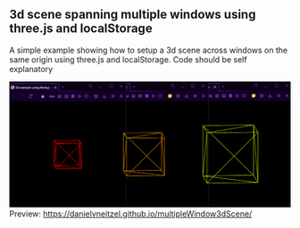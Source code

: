 ## 3d scene spanning multiple windows using three.js and localStorage

A simple example showing how to setup a 3d scene across windows on the same origin using three.js and localStorage. Code should be self explanatory

<img src="screen_3_nav_ambient.png">

<br>
Preview: 
<a href="https://danielvneitzel.github.io/multipleWindow3dScene/" target="_blank">
  https://danielvneitzel.github.io/multipleWindow3dScene/
</a>
